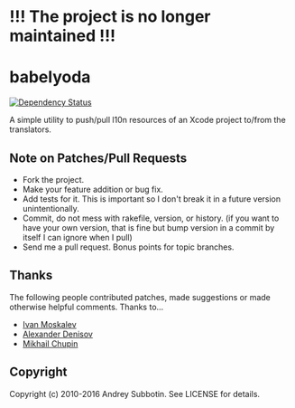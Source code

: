 # !!! The project is no longer maintained !!!

# babelyoda

[![Dependency Status](https://gemnasium.com/eploko/babelyoda.png)](https://gemnasium.com/eploko/babelyoda)

A simple utility to push/pull l10n resources of an Xcode project to/from the translators.

## Note on Patches/Pull Requests
 
* Fork the project.
* Make your feature addition or bug fix.
* Add tests for it. This is important so I don't break it in a
  future version unintentionally.
* Commit, do not mess with rakefile, version, or history.
  (if you want to have your own version, that is fine but bump version in a commit by itself I can ignore when I pull)
* Send me a pull request. Bonus points for topic branches.

## Thanks

The following people contributed patches, made suggestions or made otherwise helpful comments. Thanks to…

* [Ivan Moskalev](https://github.com/ivanmoskalev)
* [Alexander Denisov](https://github.com/StoneSpb)
* [Mikhail Chupin](https://github.com/ilmarion)

## Copyright

Copyright (c) 2010-2016 Andrey Subbotin. See LICENSE for details.
